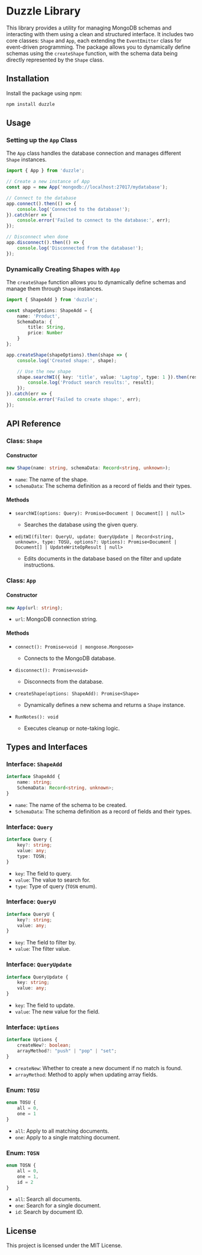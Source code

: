 # Duzzle Library

This library provides a utility for managing MongoDB schemas and interacting with them using a clean and structured interface. It includes two core classes: `Shape` and `App`, each extending the `EventEmitter` class for event-driven programming. The package allows you to dynamically define schemas using the `createShape` function, with the schema data being directly represented by the `Shape` class.

## Installation

Install the package using npm:
```bash
npm install duzzle
```

## Usage

### Setting up the `App` Class
The `App` class handles the database connection and manages different `Shape` instances.

```typescript
import { App } from 'duzzle';

// Create a new instance of App
const app = new App('mongodb://localhost:27017/mydatabase');

// Connect to the database
app.connect().then(() => {
    console.log('Connected to the database!');
}).catch(err => {
    console.error('Failed to connect to the database:', err);
});

// Disconnect when done
app.disconnect().then(() => {
    console.log('Disconnected from the database!');
});
```

### Dynamically Creating Shapes with `App`
The `createShape` function allows you to dynamically define schemas and manage them through `Shape` instances.

```typescript
import { ShapeAdd } from 'duzzle';

const shapeOptions: ShapeAdd = {
    name: 'Product',
    SchemaData: {
        title: String,
        price: Number
    }
};

app.createShape(shapeOptions).then(shape => {
    console.log('Created shape:', shape);

    // Use the new shape
    shape.searchWI({ key: 'title', value: 'Laptop', type: 1 }).then(result => {
        console.log('Product search results:', result);
    });
}).catch(err => {
    console.error('Failed to create shape:', err);
});
```

## API Reference

### Class: `Shape`
#### Constructor
```typescript
new Shape(name: string, schemaData: Record<string, unknown>);
```
- `name`: The name of the shape.
- `schemaData`: The schema definition as a record of fields and their types.

#### Methods
- `searchWI(options: Query): Promise<Document | Document[] | null>`
  - Searches the database using the given query.

- `editWI(filter: QueryU, update: QueryUpdate | Record<string, unknown>, type: TOSU, options?: Uptions): Promise<Document | Document[] | UpdateWriteOpResult | null>`
  - Edits documents in the database based on the filter and update instructions.

### Class: `App`
#### Constructor
```typescript
new App(url: string);
```
- `url`: MongoDB connection string.

#### Methods
- `connect(): Promise<void | mongoose.Mongoose>`
  - Connects to the MongoDB database.

- `disconnect(): Promise<void>`
  - Disconnects from the database.

- `createShape(options: ShapeAdd): Promise<Shape>`
  - Dynamically defines a new schema and returns a `Shape` instance.

- `RunNotes(): void`
  - Executes cleanup or note-taking logic.

## Types and Interfaces

### Interface: `ShapeAdd`
```typescript
interface ShapeAdd {
    name: string;
    SchemaData: Record<string, unknown>;
}
```
- `name`: The name of the schema to be created.
- `SchemaData`: The schema definition as a record of fields and their types.

### Interface: `Query`
```typescript
interface Query {
    key?: string;
    value: any;
    type: TOSN;
}
```
- `key`: The field to query.
- `value`: The value to search for.
- `type`: Type of query (`TOSN` enum).

### Interface: `QueryU`
```typescript
interface QueryU {
    key?: string;
    value: any;
}
```
- `key`: The field to filter by.
- `value`: The filter value.

### Interface: `QueryUpdate`
```typescript
interface QueryUpdate {
    key: string;
    value: any;
}
```
- `key`: The field to update.
- `value`: The new value for the field.

### Interface: `Uptions`
```typescript
interface Uptions {
    createNew?: boolean;
    arrayMethod?: "push" | "pop" | "set";
}
```
- `createNew`: Whether to create a new document if no match is found.
- `arrayMethod`: Method to apply when updating array fields.

### Enum: `TOSU`
```typescript
enum TOSU {
    all = 0,
    one = 1
}
```
- `all`: Apply to all matching documents.
- `one`: Apply to a single matching document.

### Enum: `TOSN`
```typescript
enum TOSN {
    all = 0,
    one = 1,
    id = 2
}
```
- `all`: Search all documents.
- `one`: Search for a single document.
- `id`: Search by document ID.

## License

This project is licensed under the MIT License.


